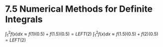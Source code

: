 # 7.5 Numerical Methods for Definite Integrals
$\displaystyle\int_1^2f(x)dx\approx f(1)(0.5)+f(1.5)(0.5)=LEFT(2)$
$\displaystyle\int_1^2f(x)dx\approx f(1.5)(0.5)+f(2)(0.5)=LEFT(2)$